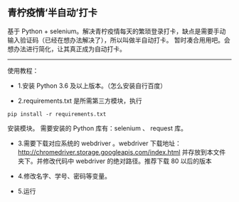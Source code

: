 青柠疫情‘半自动’打卡
---
基于 Python + selenium。解决青柠疫情每天的繁琐登录打卡，缺点是需要手动输入验证码（已经在想办法解决了），所以叫做半自动打卡。
暂时凑合用用吧。会想办法进行简化，让其真正成为自动打卡。



---
使用教程：
 - 1.安装 Python 3.6 及以上版本。（怎么安装自行百度）

    

 - 2.requirements.txt 是所需第三方模块，执行 

  ```
  pip install -r requirements.txt
  ```

   安装模块。
  需要安装的 Python 库有：selenium 、 request 库。

  

 - 3.需要下载对应系统的 webdriver 。webdriver 下载地址：http://chromedriver.storage.googleapis.com/index.html
 并存放到本文件夹下。并修改代码中 webdriver 的绝对路径。推荐下载 80 以后的版本

 - 4.修改名字、学号、密码等变量。

 - 5.运行





